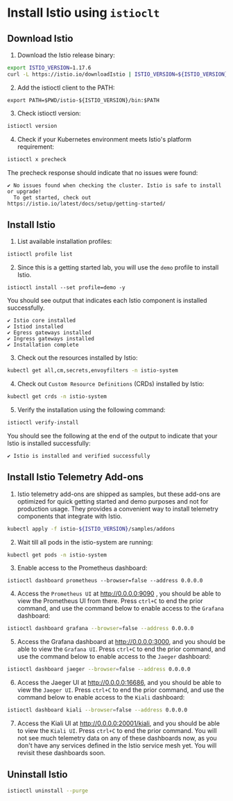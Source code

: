 # Install Istio using `istioclt`

## Download Istio

1. Download the Istio release binary:

```sh
export ISTIO_VERSION=1.17.6
curl -L https://istio.io/downloadIstio | ISTIO_VERSION=${ISTIO_VERSION} sh -
```
2. Add the istioctl client to the PATH:

```
export PATH=$PWD/istio-${ISTIO_VERSION}/bin:$PATH
```
3. Check istioctl version:

```sh
istioctl version
```

4. Check if your Kubernetes environment meets Istio's platform requirement:

```sh
istioctl x precheck
```
The precheck response should indicate that no issues were found:
```t
✔ No issues found when checking the cluster. Istio is safe to install or upgrade!
  To get started, check out https://istio.io/latest/docs/setup/getting-started/
```

## Install Istio
1. List available installation profiles:

```sh
istioctl profile list
```

2. Since this is a getting started lab, you will use the `demo` profile to install Istio.

```
istioctl install --set profile=demo -y
```
You should see output that indicates each Istio component is installed successfully. 
```t
✔ Istio core installed                                                                                                                                                                                                                        
✔ Istiod installed                                                                                                                                                                                                                             
✔ Egress gateways installed                                                                                                                                                                                                                    
✔ Ingress gateways installed                                                                                                                                                                                                                   
✔ Installation complete  
```

3. Check out the resources installed by Istio:

```sh
kubectl get all,cm,secrets,envoyfilters -n istio-system
```
4. Check out `Custom Resource Definitions` (CRDs) installed by Istio:

```sh
kubectl get crds -n istio-system
```
5. Verify the installation using the following command:

```sh
istioctl verify-install
```
You should see the following at the end of the output to indicate that your Istio is installed successfully:

```t
✔ Istio is installed and verified successfully
```

## Install Istio Telemetry Add-ons

1. Istio telemetry add-ons are shipped as samples, but these add-ons are optimized for quick getting started and demo purposes and not for production usage. They provides a convenient way to install telemetry components that integrate with Istio.

```sh
kubectl apply -f istio-${ISTIO_VERSION}/samples/addons
```

2. Wait till all pods in the istio-system are running:

```sh
kubectl get pods -n istio-system
```

3. Enable access to the Prometheus dashboard:

```
istioctl dashboard prometheus --browser=false --address 0.0.0.0
```

4. Access the `Prometheus UI` at http://0.0.0.0:9090 , you should be able to view the Prometheus UI from there. Press `ctrl+C` to end the prior command, and use the command below to enable access to the `Grafana` dashboard:

```sh
istioctl dashboard grafana --browser=false --address 0.0.0.0
```

5. Access the Grafana dashboard at http://0.0.0.0:3000, and you should be able to view the `Grafana UI`. Press `ctrl+C` to end the prior command, and use the command below to enable access to the `Jaeger` dashboard:

```sh
istioctl dashboard jaeger --browser=false --address 0.0.0.0
```

6. Access the Jaeger UI at http://0.0.0.0:16686, and you should be able to view the `Jaeger UI`. Press `ctrl+C` to end the prior command, and use the command below to enable access to the `Kiali` dashboard:

```sh
istioctl dashboard kiali --browser=false --address 0.0.0.0
```

7. Access the Kiali UI at http://0.0.0.0:20001/kiali, and you should be able to view the `Kiali UI`. Press `ctrl+C` to end the prior command. You will not see much telemetry data on any of these dashboards now, as you don't have any services defined in the Istio service mesh yet. You will revisit these dashboards soon.

## Uninstall Istio

```sh
istioctl uninstall --purge
```